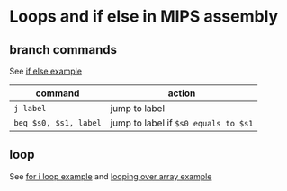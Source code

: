 # Loops and if else in MIPS assembly

## branch commands

See [if else example](mips2.asm)

command | action
--|--
`j label` | jump to label
`beq $s0, $s1, label` | jump to label if `$s0 equals to $s1`

## loop
See [for i loop example](mips4.asm) and [looping over array example](mipsLoop.asm)

